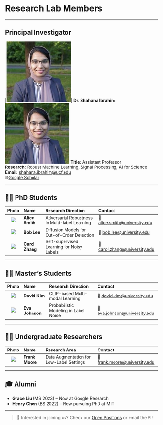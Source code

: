 # Research Lab Members


---

## Principal Investigator

|![](/images/shahana1.jpg)| **Dr. Shahana Ibrahim**  
![Defense](/images/shahana1.jpg)
**Title:** Assistant Professor  
**Research:** Robust Machine Learning, Signal Processing, AI for Science  
**Email:** shahana.ibrahim@ucf.edu  
🌐[Google Scholar](https://scholar.google.com/citations?user=2_NYo1AAAAAJ&hl=en)  


---

## 👨‍💻 PhD Students

| Photo | Name | Research Direction | Contact |
|:--:|:--|:--|:--|
| ![](images/student1.jpg) | **Alice Smith** | Adversarial Robustness in Multi-label Learning | 📧 alice.smith@university.edu |
| ![](images/student2.jpg) | **Bob Lee** | Diffusion Models for Out-of-Order Detection | 📧 bob.lee@university.edu |
| ![](images/student3.jpg) | **Carol Zhang** | Self-supervised Learning for Noisy Labels | 📧 carol.zhang@university.edu |

---

## 🧑‍🔬 Master’s Students

| Photo | Name | Research Direction | Contact |
|:--:|:--|:--|:--|
| ![](images/ms1.jpg) | **David Kim** | CLIP-based Multi-modal Learning | 📧 david.kim@university.edu |
| ![](images/ms2.jpg) | **Eva Johnson** | Probabilistic Modeling in Label Noise | 📧 eva.johnson@university.edu |

---

## 🧑‍🎓 Undergraduate Researchers

| Photo | Name | Research Area | Contact |
|:--:|:--|:--|:--|
| ![](images/ug1.jpg) | **Frank Moore** | Data Augmentation for Low-Label Settings | 📧 frank.moore@university.edu |

---

## 🎓 Alumni

- **Grace Liu** (MS 2023) – Now at Google Research
- **Henry Chen** (BS 2022) – Now pursuing PhD at MIT

---

> 💬 Interested in joining us? Check our [Open Positions](https://yourlabsite.com/openings) or email the PI!

